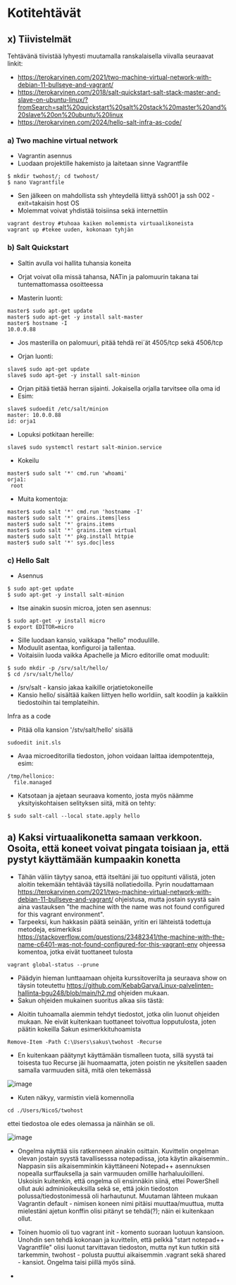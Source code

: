 # Kotitehtävät


## x) Tiivistelmät
Tehtävänä tiivistää lyhyesti muutamalla ranskalaisella viivalla seuraavat linkit:
- https://terokarvinen.com/2021/two-machine-virtual-network-with-debian-11-bullseye-and-vagrant/
- https://terokarvinen.com/2018/salt-quickstart-salt-stack-master-and-slave-on-ubuntu-linux/?fromSearch=salt%20quickstart%20salt%20stack%20master%20and%20slave%20on%20ubuntu%20linux
- https://terokarvinen.com/2024/hello-salt-infra-as-code/

### a) Two machine virtual network
  - Vagrantin asennus
  - Luodaan projektille hakemisto ja laitetaan sinne Vagrantfile

```
$ mkdir twohost/; cd twohost/
$ nano Vagrantfile
```
- Sen jälkeen on mahdollista ssh yhteydellä liittyä ssh001 ja ssh 002 - exit=takaisin host OS
- Molemmat voivat yhdistää toisiinsa sekä internettiin

```
vagrant destroy #tuhoaa kaiken molemmista virtuaalikoneista
vagrant up #tekee uuden, kokonaan tyhjän
```

### b) Salt Quickstart
- Saltin avulla voi hallita tuhansia koneita
- Orjat voivat olla missä tahansa, NATin ja  palomuurin takana tai tuntemattomassa osoitteessa

- Masterin luonti:

```
master$ sudo apt-get update
master$ sudo apt-get -y install salt-master
master$ hostname -I
10.0.0.88
```
- Jos masterilla on palomuuri, pitää tehdä rei´ät 4505/tcp sekä 4506/tcp

- Orjan luonti:
```
slave$ sudo apt-get update
slave$ sudo apt-get -y install salt-minion
```
- Orjan pitää tietää herran sijainti. Jokaisella orjalla tarvitsee olla oma id
- Esim:

```
slave$ sudoedit /etc/salt/minion
master: 10.0.0.88
id: orja1
```

- Lopuksi potkitaan hereille:
  
```
slave$ sudo systemctl restart salt-minion.service
```
- Kokeilu
```
master$ sudo salt '*' cmd.run 'whoami'
orja1:
 root
```

- Muita komentoja:

```
master$ sudo salt '*' cmd.run 'hostname -I'
master$ sudo salt '*' grains.items|less
master$ sudo salt '*' grains.items
master$ sudo salt '*' grains.item virtual
master$ sudo salt '*' pkg.install httpie
master$ sudo salt '*' sys.doc|less
```

### c) Hello Salt
- Asennus

```
$ sudo apt-get update
$ sudo apt-get -y install salt-minion
```

- Itse ainakin suosin microa, joten sen asennus:

```
$ sudo apt-get -y install micro
$ export EDITOR=micro
```

- Sille luodaan kansio, vaikkapa "hello" moduulille.
- Moduulit asentaa, konfiguroi ja tallentaa.
- Voitaisiin luoda vaikka Apachelle ja Micro editorille omat moduulit:

```
$ sudo mkdir -p /srv/salt/hello/
$ cd /srv/salt/hello/
```

* /srv/salt - kansio jakaa kaikille orjatietokoneille
* Kansio hello/ sisältää kaiken liittyen hello worldiin, salt koodiin ja kaikkiin tiedostoihin tai templateihin.

Infra as a code
- Pitää olla kansion '/stv/salt/hello' sisällä

```
sudoedit init.sls
```

- Avaa microeditorilla tiedoston, johon voidaan laittaa idempotentteja, esim:

```
/tmp/hellonico:
  file.managed
```

- Katsotaan ja ajetaan seuraava komento, josta myös näämme yksityiskohtaisen selityksen siitä, mitä on tehty:

```
$ sudo salt-call --local state.apply hello

```

## a) Kaksi virtuaalikonetta samaan verkkoon. Osoita, että koneet voivat pingata toisiaan ja, että pystyt käyttämään kumpaakin konetta

- Tähän väliin täytyy sanoa, että itseltäni jäi tuo oppitunti välistä, joten aloitin tekemään tehtävää täysillä nollatiedoilla. Pyrin noudattamaan https://terokarvinen.com/2021/two-machine-virtual-network-with-debian-11-bullseye-and-vagrant/ ohjeistusa, mutta jostain syystä sain aina vastauksen "the machine with the name was not found configured for this vagrant environment".
- Tarpeeksi, kun hakkasin päätä seinään, yritin eri lähteistä todettuja metodeja, esimerkiksi https://stackoverflow.com/questions/23482341/the-machine-with-the-name-c6401-was-not-found-configured-for-this-vagrant-env ohjeessa komentoa, jotka eivät tuottaneet tulosta

```
vagrant global-status --prune
```

- Päädyin hieman lunttaamaan ohjeita kurssitoverilta ja seuraava show on täysin toteutettu https://github.com/KebabGarva/Linux-palvelinten-hallinta-bgu248/blob/main/h2.md ohjeiden mukaan.
- Sakun ohjeiden mukainen suoritus alkaa siis tästä:

* Aloitin tuhoamalla aiemmin tehdyt tiedostot, jotka olin luonut ohjeiden mukaan. Ne eivät kuitenkaan tuottaneet toivottua lopputulosta, joten päätin kokeilla Sakun esimerkkituhoamista

```
Remove-Item -Path C:\Users\sakus\twohost -Recurse
```

* En kuitenkaan päätynyt käyttämään tismalleen tuota, sillä syystä tai toisesta tuo Recurse jäi huomaamatta, joten poistin ne yksitellen saaden samalla varmuuden siitä, mitä olen tekemässä

![image](https://github.com/NicoSaario/palvelinten-hallinta/assets/156778628/88af1d9b-c6b9-4cbc-a3ff-6ff331a73b4e)

* Kuten näkyy, varmistin vielä komennolla

```
cd ./Users/NicoS/twohost
```
ettei tiedostoa ole edes olemassa ja näinhän se oli.

![image](https://github.com/NicoSaario/palvelinten-hallinta/assets/156778628/eb77a683-102b-44e7-b1ba-6027aab427da)

* Ongelma näyttää siis ratkenneen ainakin osittain. Kuvittelin ongelman olevan jostain syystä tavallisesssa notepadissa, jota käytin aikaisemmin.. Nappasin siis aikaisemminkin käyttäneeni Notepad++ asennuksen nopealla surffauksella ja sain varmuuden omillle harhaluuloilleni. Uskoisin kuitenkin, että ongelma oli ensinnäkin siinä, ettei PowerShell ollut auki adminioikeuksilla sekä se, että jokin tiedoston polussa/tiedostonimessä oli harhautunut. Muutaman lähteen mukaan Vagrantin default - nimisen koneen nimi pitäisi muuttaa/muuttua, mutta mielestäni ajetun konffin olisi pitänyt se tehdä(?); näin ei kuitenkaan ollut.

* Toinen huomio oli tuo vagrant init - komento suoraan luotuun kansioon. Unohdin sen tehdä kokonaan ja kuvittelin, että pelkkä "start notepad++ Vagrantfile" olisi luonut tarvittavan tiedoston, mutta nyt kun tutkin sitä tarkemmin, twohost - polusta puuttui aikaisemmin .vagrant sekä shared - kansiot. Ongelma taisi piillä myös siinä.

* 


